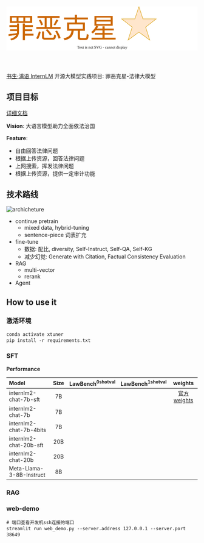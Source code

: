 <h1 align="center">
<img src="./docs/assets/logo.svg" width="590" align=center/>
</h1><br>


[书生·浦语 InternLM](https://github.com/InternLM) 开源大模型实践项目: 罪恶克星-法律大模型


## 项目目标

[详细文档](https://github.com/yuetan1988/lawer-llm/wiki)

**Vision**: 大语言模型助力全面依法治国

**Feature**: 
- 自由回答法律问题
- 根据上传资源，回答法律问题
- 上网搜索，挥发法律问题
- 根据上传资源，提供一定审计功能


## 技术路线

![archicheture](./docs/assets/)


- continue pretrain
    - mixed data, hybrid-tuning
    - sentence-piece 词表扩充
- fine-tune
    - 数据: 配比, diversity, Self-Instruct, Self-QA, Self-KG
    - 减少幻觉: Generate with Citation, Factual Consistency Evaluation
- RAG
    - multi-vector
    - rerank
- Agent


## How to use it

### 激活环境
```shell
conda activate xtuner
pip install -r requirements.txt
```

### SFT

**Performance**

| Model | Size | LawBench<sup>0shotval</sup> | LawBench<sup>1shotval</sup> | weights |
| :-- | :-: | :-: | :-: | :-: | 
| internlm2-chat-7b-sft | 7B |  |  | [官方weights](https://huggingface.co/internlm/internlm2-chat-7b-sft) |
| internlm2-chat-7b | 7B |  |  |  |
| internlm2-chat-7b-4bits | 7B |  |  |  |
| internlm2-chat-20b-sft | 20B |  |  |  |
| internlm2-chat-20b | 20B |  |  |  |
| Meta-Llama-3-8B-Instruct | 8B |  |  |  |


### RAG





### web-demo

```shell
# 端口查看开发机ssh连接的端口
streamlit run web_demo.py --server.address 127.0.0.1 --server.port 38649
```
